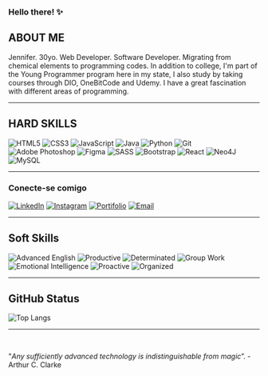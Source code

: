### Hello there! ✨

<!--
**jenniferdsbaumgart/jenniferdsbaumgart** is a ✨ _special_ ✨ repository because its `README.md` (this file) appears on your GitHub profile.

Here are some ideas to get you started:

- 🔭 I’m currently working on 
- 
- 👯 I’m looking to collaborate on ...
- 🤔 I’m looking for help with ...
- 💬 Ask me about ...
- 📫 How to reach me: ...
- 😄 Pronouns: ...
- ⚡ Fun fact: ...
-->
## ABOUT ME

Jennifer. 30yo. Web Developer. Software Developer. Migrating from chemical elements to programming codes. In addition to college, I'm part of the Young Programmer program here in my state, I also study by taking courses through DIO, OneBitCode and Udemy. I have a great fascination with different areas of programming.

<hr>

## HARD SKILLS

![HTML5](https://img.shields.io/badge/HTML5-000?style=for-the-badge&logo=html5&logoColor=7F0052)
![CSS3](https://img.shields.io/badge/CSS3-000?style=for-the-badge&logo=css3&l&logoColor=7F0052)
![JavaScript](https://img.shields.io/badge/JavaScript-000?style=for-the-badge&logo=javascript&logoColor=7F0052)
![Java](https://img.shields.io/badge/java-000.svg?style=for-the-badge&logo=openjdk&logoColor=7F0052)
![Python](https://img.shields.io/badge/python-000?style=for-the-badge&logo=python&logoColor=7F0052)
![Git](https://img.shields.io/badge/git-000?style=for-the-badge&logo=git&logoColor=7F0052)
![Adobe Photoshop](https://img.shields.io/badge/adobe%20photoshop-000.svg?style=for-the-badge&logo=adobe%20photoshop&logoColor=7F0052)
![Figma](https://img.shields.io/badge/figma-000.svg?style=for-the-badge&logo=figma&logoColor=7F0052)
![SASS](https://img.shields.io/badge/SASS-000.svg?style=for-the-badge&logo=SASS&logoColor=7F0052)
![Bootstrap](https://img.shields.io/badge/bootstrap-000.svg?style=for-the-badge&logo=bootstrap&logoColor=7F0052)
![React](https://img.shields.io/badge/React-000?style=for-the-badge&logo=react&logoColor=7F0052)
![Neo4J](https://img.shields.io/badge/Neo4j-000?style=for-the-badge&logo=neo4j&logoColor=7F0052)
![MySQL](https://img.shields.io/badge/mysql-000?style=for-the-badge&logo=mysql&&logoColor=7F0052)
<!--
<div style="display: inline_block">
  <img align="center" alt="Jenny-HTML" height="30" width="40" src="https://raw.githubusercontent.com/devicons/devicon/master/icons/html5/html5-original.svg">
  <img align="center" alt="Jenny-CSS" height="30" width="40" src="https://raw.githubusercontent.com/devicons/devicon/master/icons/css3/css3-original.svg">
    <img align="center" alt="Jenny-Js" height="30" width="40" src="https://raw.githubusercontent.com/devicons/devicon/master/icons/javascript/javascript-plain.svg">
  <img align="right" alt="Jenny-pic" height="150" style="border-radius:50px;" src="https://i.ibb.co/bXthqzD/707090-a-Lq0-Gu-Sz.png?width=676&height=676">
    <img align="center" alt="Jenny-Ts" height="30" width="40" src="https://raw.githubusercontent.com/devicons/devicon/master/icons/typescript/typescript-plain.svg">
  <img align="center" alt="Jenny-React" height="30" width="40" src="https://raw.githubusercontent.com/devicons/devicon/master/icons/react/react-original.svg">
    <img align="center" alt="Jenny-VSC" height="30" width="40" src="https://raw.githubusercontent.com/devicons/devicon/master/icons/vscode/vscode-original.svg">
   <img align="center" alt="Jenny-Figma" height="30" width="40" src="https://raw.githubusercontent.com/devicons/devicon/master/icons/figma/figma-original.svg">
</div>
-->
<hr>

### Conecte-se comigo

[![LinkedIn](https://img.shields.io/badge/LinkedIn-000?style=for-the-badge&logo=linkedin&logoColor=7F0052)](https://www.linkedin.com/in/devjenniferds/)
[![Instagram](https://img.shields.io/badge/Instagram-000?style=for-the-badge&logo=instagram&logoColor=7F0052)](https://www.instagram.com/codingjenny/)
[![Portifolio](https://img.shields.io/badge/Meu_Portifolio-000.svg?style=for-the-badge&logo=netlify&logoColor=7F0052)](https://jenniferds.netlify.app)
[![Email](https://img.shields.io/badge/-Gmail-000?style=for-the-badge&logo=gmail&logoColor=7F0052)](mailto:jenniferdsbaumgart@gmail.com)

<hr>

## Soft Skills

![Advanced English](https://img.shields.io/badge/Advanced_English-black)
![Productive](https://img.shields.io/badge/Productive-7F0052)
![Determinated](https://img.shields.io/badge/Determinated-black)
![Group Work](https://img.shields.io/badge/Group_Work-7F0052)
![Emotional Intelligence](https://img.shields.io/badge/Emotional_Intelligence-black)
![Proactive](https://img.shields.io/badge/Proactive-7F0052)
![Organized](https://img.shields.io/badge/Organized-black)

<hr>

## GitHub Status

![Top Langs](https://github-readme-stats-git-masterrstaa-rickstaa.vercel.app/api/top-langs/?username=jenniferdsbaumgart&layout=compact&bg_color=000&border_color=7F0052&title_color=7F0052&text_color=FFF)

<hr>

<br>
<p>"<em>Any sufficiently advanced technology is indistinguishable from magic</em>”. - Arthur C. Clarke</p>



